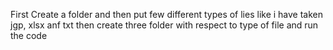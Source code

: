 First Create a folder and then put few different types of lies like i have taken jgp, xlsx anf txt 
then create three folder with respect to type of file and run the code
